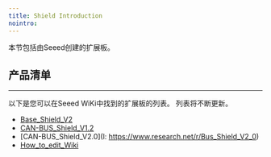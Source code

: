 ```yaml
---
title: Shield Introduction
nointro:
---
```


本节包括由Seeed创建的扩展板。

## 产品清单
---

以下是您可以在Seeed WiKi中找到的扩展板的列表。 列表将不断更新。

* [Base_Shield_V2](http://seeed.wiki/Base_Shield_V2)
* [CAN-BUS_Shield_V1.2](http://seeed.wiki/CAN-BUS_Shield_V1.2)
* [CAN-BUS_Shield_V2.0](l: https://www.research.net/r/Bus_Shield_V2_0)
* [How_to_edit_Wiki](http://seeed.wiki/How_to_edit_Wiki)